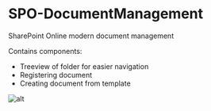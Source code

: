 # SPO-DocumentManagement
SharePoint Online modern document management

Contains components:
- Treeview of folder for easier navigation
- Registering document
- Creating document from template

![alt](SPO-DocumentManagement\Pics\DHS_treeview.png)